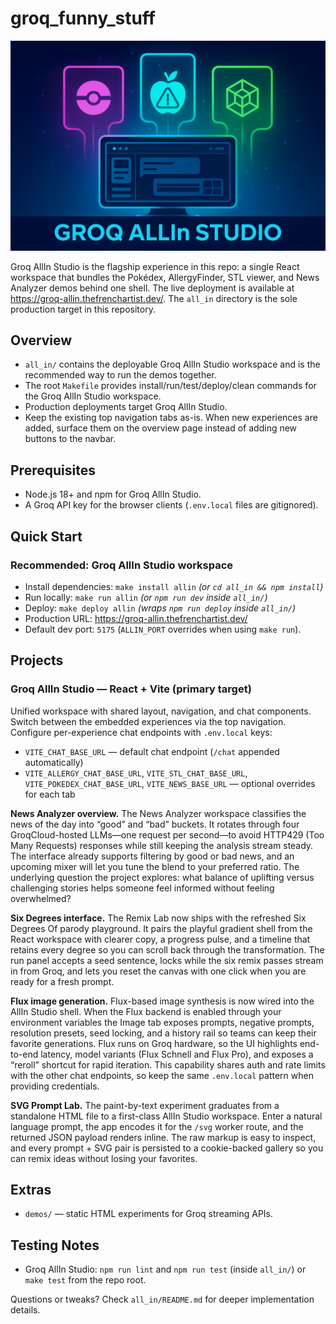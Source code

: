 # groq_funny_stuff

![Illustration banner showing the Groq AllIn Studio experiences](all_in/allin_illustration_banner.png)

Groq AllIn Studio is the flagship experience in this repo: a single React workspace that bundles the Pokédex, AllergyFinder, STL viewer, and News Analyzer demos behind one shell. The live deployment is available at https://groq-allin.thefrenchartist.dev/. The `all_in` directory is the sole production target in this repository.

## Overview
- `all_in/` contains the deployable Groq AllIn Studio workspace and is the recommended way to run the demos together.
- The root `Makefile` provides install/run/test/deploy/clean commands for the Groq AllIn Studio workspace.
- Production deployments target Groq AllIn Studio.
- Keep the existing top navigation tabs as-is. When new experiences are added, surface them on the overview page instead of
  adding new buttons to the navbar.

## Prerequisites
- Node.js 18+ and npm for Groq AllIn Studio.
- A Groq API key for the browser clients (`.env.local` files are gitignored).

## Quick Start
### Recommended: Groq AllIn Studio workspace
- Install dependencies: `make install allin` *(or `cd all_in && npm install`)*
- Run locally: `make run allin` *(or `npm run dev` inside `all_in/`)*
- Deploy: `make deploy allin` *(wraps `npm run deploy` inside `all_in/`)*
- Production URL: https://groq-allin.thefrenchartist.dev/
- Default dev port: `5175` (`ALLIN_PORT` overrides when using `make run`).

## Projects
### Groq AllIn Studio — React + Vite (primary target)
Unified workspace with shared layout, navigation, and chat components. Switch between the embedded experiences via the top navigation. Configure per-experience chat endpoints with `.env.local` keys:
- `VITE_CHAT_BASE_URL` — default chat endpoint (`/chat` appended automatically)
- `VITE_ALLERGY_CHAT_BASE_URL`, `VITE_STL_CHAT_BASE_URL`, `VITE_POKEDEX_CHAT_BASE_URL`, `VITE_NEWS_BASE_URL` — optional overrides for each tab

**News Analyzer overview.** The News Analyzer workspace classifies the news of the day into “good” and “bad” buckets. It rotates through four GroqCloud-hosted LLMs—one request per second—to avoid HTTP429 (Too Many Requests) responses while still keeping the analysis stream steady. The interface already supports filtering by good or bad news, and an upcoming mixer will let you tune the blend to your preferred ratio. The underlying question the project explores: what balance of uplifting versus challenging stories helps someone feel informed without feeling overwhelmed?

**Six Degrees interface.** The Remix Lab now ships with the refreshed Six Degrees Of parody playground. It pairs the playful gradient shell from the React workspace with clearer copy, a progress pulse, and a timeline that retains every degree so you can scroll back through the transformation. The run panel accepts a seed sentence, locks while the six remix passes stream in from Groq, and lets you reset the canvas with one click when you are ready for a fresh prompt.

**Flux image generation.** Flux-based image synthesis is now wired into the AllIn Studio shell. When the Flux backend is enabled through your environment variables the Image tab exposes prompts, negative prompts, resolution presets, seed locking, and a history rail so teams can keep their favorite generations. Flux runs on Groq hardware, so the UI highlights end-to-end latency, model variants (Flux Schnell and Flux Pro), and exposes a “reroll” shortcut for rapid iteration. This capability shares auth and rate limits with the other chat endpoints, so keep the same `.env.local` pattern when providing credentials.

**SVG Prompt Lab.** The paint-by-text experiment graduates from a standalone HTML file to a first-class AllIn Studio workspace. Enter a natural language prompt, the app encodes it for the `/svg` worker route, and the returned JSON payload renders inline. The raw markup is easy to inspect, and every prompt + SVG pair is persisted to a cookie-backed gallery so you can remix ideas without losing your favorites.

## Extras
- `demos/` — static HTML experiments for Groq streaming APIs.

## Testing Notes
- Groq AllIn Studio: `npm run lint` and `npm run test` (inside `all_in/`) or `make test` from the repo root.

Questions or tweaks? Check `all_in/README.md` for deeper implementation details.
